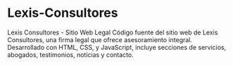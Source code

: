 # Lexis-Consultores
Lexis Consultores - Sitio Web Legal Código fuente del sitio web de Lexis Consultores, una firma legal que ofrece asesoramiento integral. Desarrollado con HTML, CSS, y JavaScript, incluye secciones de servicios, abogados, testimonios, noticias y contacto.
